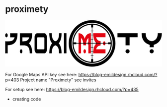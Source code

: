 proximety
=========
![Proximety Logo](/doc/02_Images/proximety.png)

For Google Maps API key see here: https://blog-emildesign.rhcloud.com/?p=403
Project name "Proximety" see invites

For setup see here: https://blog-emildesign.rhcloud.com/?p=435
- creating code 
